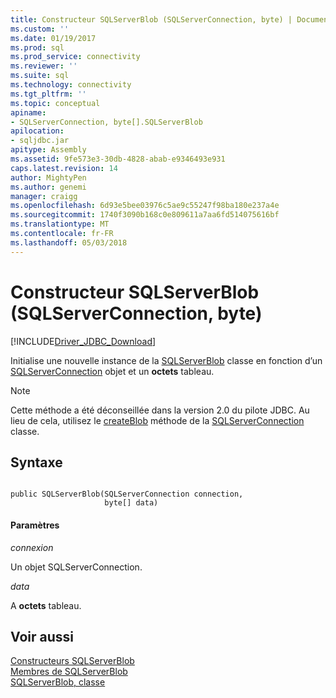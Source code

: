 ```yaml
---
title: Constructeur SQLServerBlob (SQLServerConnection, byte) | Documents Microsoft
ms.custom: ''
ms.date: 01/19/2017
ms.prod: sql
ms.prod_service: connectivity
ms.reviewer: ''
ms.suite: sql
ms.technology: connectivity
ms.tgt_pltfrm: ''
ms.topic: conceptual
apiname:
- SQLServerConnection, byte[].SQLServerBlob
apilocation:
- sqljdbc.jar
apitype: Assembly
ms.assetid: 9fe573e3-30db-4828-abab-e9346493e931
caps.latest.revision: 14
author: MightyPen
ms.author: genemi
manager: craigg
ms.openlocfilehash: 6d93e5bee03976c5ae9c55247f98ba180e237a4e
ms.sourcegitcommit: 1740f3090b168c0e809611a7aa6fd514075616bf
ms.translationtype: MT
ms.contentlocale: fr-FR
ms.lasthandoff: 05/03/2018
---
```

# <a name="sqlserverblob-constructor-sqlserverconnection-byte"></a>Constructeur SQLServerBlob (SQLServerConnection, byte)
[!INCLUDE[Driver_JDBC_Download](../../../includes/driver_jdbc_download.md)]

  Initialise une nouvelle instance de la [SQLServerBlob](../../../connect/jdbc/reference/sqlserverblob-class.md) classe en fonction d’un [SQLServerConnection](../../../connect/jdbc/reference/sqlserverconnection-class.md) objet et un **octets** tableau.  
  
> [!NOTE]  
>  Cette méthode a été déconseillée dans la version 2.0 du pilote JDBC. Au lieu de cela, utilisez le [createBlob](../../../connect/jdbc/reference/createblob-method-sqlserverconnection.md) méthode de la [SQLServerConnection](../../../connect/jdbc/reference/sqlserverconnection-class.md) classe.  
  
## <a name="syntax"></a>Syntaxe  
  
```  
  
public SQLServerBlob(SQLServerConnection connection,  
                     byte[] data)  
```  
  
#### <a name="parameters"></a>Paramètres  
 *connexion*  
  
 Un objet SQLServerConnection.  
  
 *data*  
  
 A **octets** tableau.  
  
## <a name="see-also"></a>Voir aussi  
 [Constructeurs SQLServerBlob](../../../connect/jdbc/reference/sqlserverblob-constructors.md)   
 [Membres de SQLServerBlob](../../../connect/jdbc/reference/sqlserverblob-members.md)   
 [SQLServerBlob, classe](../../../connect/jdbc/reference/sqlserverblob-class.md)  
  
  
